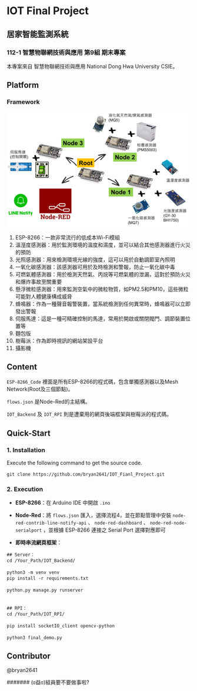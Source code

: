 # IOT Final Project

## 居家智能監測系統

### 112-1 智慧物聯網技術與應用 第9組 期末專案

本專案來自 智慧物聯網技術與應用 National Dong Hwa University CSIE。

## Platform

### Framework

![image](https://github.com/bryan2641/IOT_Fianl_Project/blob/main/framework.png)

1.  ESP-8266：一款非常流行的低成本Wi-Fi模組
2.	溫溼度感測器：用於監測環境的溫度和濕度，並可以結合其他感測器進行火災的預防
3.	光照感測器：用來檢測環境光線的強度，這可以用於自動調節室內照明
4.	一氧化碳感測器：該感測器可用於及時檢測和警報，防止一氧化碳中毒
5.	可燃氣體感測器：用於檢測天然氣、丙烷等可燃氣體的泄漏，這對於預防火災和爆炸事故至關重要
6.	懸浮微粒感測器：用來監測空氣中的微粒物質，如PM2.5和PM10，這些微粒可能對人體健康構成威脅
7.	蜂鳴器：作為一種聲音報警裝置，當系統檢測到任何異常時，蜂鳴器可以立即發出警報
8.	伺服馬達：這是一種可精確控制的馬達，常用於開啟或關閉閥門、調節裝置位置等
9.	麵包版
10.	樹莓派：作為即時視訊的網站架設平台
11.	攝影機

## Content

`ESP-8266_Code` 裡面是所有ESP-8266的程式碼，包含單獨感測器以及Mesh Network(Root及三個節點)。

`flows.json` 是Node-Red的主結構。

`IOT_Backend` 及 `IOT_RPI` 則是遭棄用的網頁後端框架與樹莓派的程式碼。

## Quick-Start
### 1. Installation

Execute the following command to get the source code.

```shell
git clone https://github.com/bryan2641/IOT_Fianl_Project.git
```

### 2. Execution

* **ESP-8266**：在 Arduino IDE 中開啟 `.ino` 

* **Node-Red**：將 `flows.json` 匯入，選擇流程4，並在節點管理中安裝 `node-red-contrib-line-notify-api` 、 `node-red-dashboard` 、 `node-red-node-serialport` ，並根據 ESP-8266 連接之 Serial Port 選擇對應即可

* **即時串流網頁框架**：
```shell
## Server：
cd /Your_Path/IOT_Backend/

python3 -m venv venv
pip install -r requirements.txt

python.py manage.py runserver


## RPI：
cd /Your_Path/IOT_RPI/

pip install socketIO_client opencv-python

python3 final_demo.py
```

## Contributor
@bryan2641

####### (ಠ益ಠ)組員要不要做事啦?
